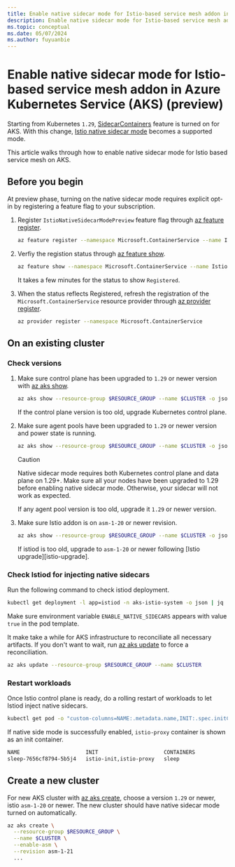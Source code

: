 ```yaml
---
title: Enable native sidecar mode for Istio-based service mesh addon in Azure Kubernetes Service (AKS) (preview)
description: Enable native sidecar mode for Istio-based service mesh addon in Azure Kubernetes Service (AKS) (preview)
ms.topic: conceptual
ms.date: 05/07/2024
ms.author: fuyuanbie
---
```


# Enable native sidecar mode for Istio-based service mesh addon in Azure Kubernetes Service (AKS) (preview)

Starting from Kubernetes `1.29`, [SidecarContainers][k8s-native-sidecar-support] feature is turned on for AKS. With this change, [Istio native sidecar mode][istio-native-sidecar-support] becomes a supported mode.

This article walks through how to enable native sidecar mode for Istio based service mesh on AKS.

## Before you begin

  At preview phase, turning on the native sidecar mode requires explicit opt-in by registering a feature flag to your subscription.

1. Register `IstioNativeSidecarModePreview` feature flag through [az feature register][az-feature-register].

    ```bash
    az feature register --namespace Microsoft.ContainerService --name IstioNativeSidecarModePreview
    ```

2. Verfiy the registion status through [az feature show][az-feature-show].

    ```bash
    az feature show --namespace Microsoft.ContainerService --name IstioNativeSidecarModePreview
    ```

    It takes a few minutes for the status to show `Registered`.

3. When the status reflects Registered, refresh the registration of the `Microsoft.ContainerService` resource provider through [az provider register][az-provider-register].

    ```bash
    az provider register --namespace Microsoft.ContainerService
    ```

## On an existing cluster

### Check versions

1. Make sure control plane has been upgraded to `1.29` or newer version with [az aks show][az-aks-show].

   ```bash
   az aks show --resource-group $RESOURCE_GROUP --name $CLUSTER -o json | jq ".kubernetesVersion"
   ```

   If the control plane version is too old, upgrade Kubernetes control plane.

2. Make sure agent pools have been upgraded to `1.29` or newer version and power state is running.

   ```bash
   az aks show --resource-group $RESOURCE_GROUP --name $CLUSTER -o json | jq ".agentPoolProfiles[] | { currentOrchestratorVersion, powerState}"
   ```

   > [!CAUTION]
   > Native sidecar mode requires both Kubernetes control plane and data plane on 1.29+. Make sure all your nodes have been upgraded to 1.29 before enabling native sidecar mode. Otherwise, your sidecar will not work as expected.

   If any agent pool version is too old, upgrade it `1.29` or newer version.

3. Make sure Istio addon is on `asm-1-20` or newer revision.

   ```bash
   az aks show --resource-group $RESOURCE_GROUP --name $CLUSTER -o json | jq ".serviceMeshProfile.istio.revisions"
   ```

   If istiod is too old, upgrade to `asm-1-20` or newer following [Istio upgrade][istio-upgrade].


### Check Istiod for injecting native sidecars

Run the following command to check istiod deployment. 

```bash
kubectl get deployment -l app=istiod -n aks-istio-system -o json | jq '.items[].spec.template.spec.containers[].env[] | select(.name=="ENABLE_NATIVE_SIDECARS")'
```

Make sure environment variable `ENABLE_NATIVE_SIDECARS` appears with value `true` in the pod template.

It make take a while for AKS infrastructure to reconciliate all necessary artifacts.  If you don't want to wait, run [az aks update][az-aks-update] to force a reconciliation.

```bash
az aks update --resource-group $RESOURCE_GROUP --name $CLUSTER
```

### Restart workloads

Once Istio control plane is ready, do a rolling restart of workloads to let Istiod inject native sidecars.

```bash
kubectl get pod -o "custom-columns=NAME:.metadata.name,INIT:.spec.initContainers[*].name,CONTAINERS:.spec.containers[*].name"
```

If native side mode is successfully enabled, `istio-proxy` container is shown as an init container.

```bash
NAME                     INIT                     CONTAINERS
sleep-7656cf8794-5b5j4   istio-init,istio-proxy   sleep
```

## Create a new cluster

For new AKS cluster with [az aks create][az-aks-create], choose a version `1.29` or newer, istio `asm-1-20` or newer. The new cluster should have native sidecar mode turned on automatically.

```bash
az aks create \
  --resource-group $RESOURCE_GROUP \
  --name $CLUSTER \
  --enable-asm \
  --revision asm-1-21
  ...
```

[az-aks-create]: /cli/azure/aks#az_aks_create
[az-aks-show]: /cli/azure/aks#az_aks_show
[az-aks-update]: /cli/azure/aks#az_aks_update
[az-feature-register]: /cli/azure/feature#az-feature-register
[az-feature-show]: /cli/azure/feature#az-feature-show
[az-provider-register]: /cli/azure/provider#az-provider-register
[istio-native-sidecar-support]: https://istio.io/latest/blog/2023/native-sidecars/
[k8s-native-sidecar-support]: https://kubernetes.io/blog/2023/08/25/native-sidecar-containers/
